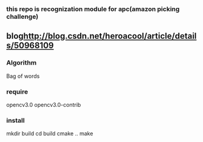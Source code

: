 ### this repo is recognization module for apc(amazon picking challenge)

## blog<http://blog.csdn.net/heroacool/article/details/50968109>

### Algorithm
Bag of words


### require
opencv3.0
opencv3.0-contrib


### install
mkdir build
cd build
cmake ..
make

